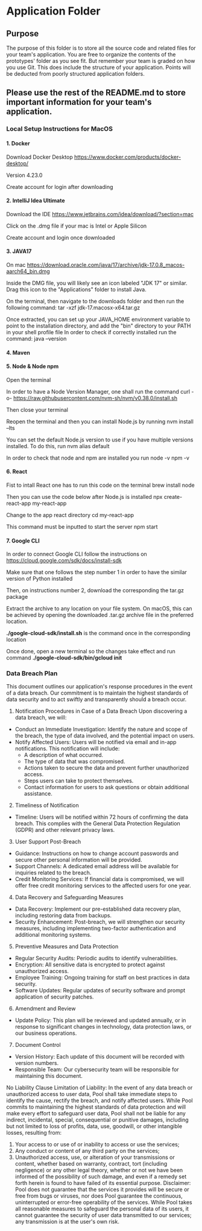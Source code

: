 # Application Folder

## Purpose
The purpose of this folder is to store all the source code and related files for your team's application. You are free 
to organize the contents of the prototypes' folder as you see fit. But remember your team is graded on how you use Git. 
This does include the structure of your application. Points will be deducted from poorly structured application folders.

## Please use the rest of the README.md to store important information for your team's application. 
### Local Setup Instructions for MacOS

#### 1. Docker

Download Docker Desktop https://www.docker.com/products/docker-desktop/ 

Version 4.23.0

Create account for login after downloading 

#### 2. IntelliJ Idea Ultimate

Download the IDE https://www.jetbrains.com/idea/download/?section=mac

Click on the .dmg file if your mac is Intel or Apple Silicon

Create account and login once downloaded

#### 3. JAVA17

On mac https://download.oracle.com/java/17/archive/jdk-17.0.8_macos-aarch64_bin.dmg 

Inside the DMG file, you will likely see an icon labeled "JDK 17" or similar. Drag this icon to the "Applications" folder to install Java.

On the terminal, then navigate to the downloads folder and then run the following command: 	tar -xzf jdk-17.macosx-x64.tar.gz

Once extracted, you can set up your JAVA_HOME environment variable to point to the installation directory, and add the "bin" directory to your PATH in your shell profile file
In order to check if correctly installed run the command: 	java –version

#### 4. Maven
 
#### 5. Node & Node npm
   
Open the terminal

In order to have a Node Version Manager, one shall run the command
curl -o- https://raw.githubusercontent.com/nvm-sh/nvm/v0.38.0/install.sh

Then close your terminal

Reopen the terminal and then you can install Node.js by running nvm install –lts

You can set the default Node.js version to use if you have multiple versions installed. To do this, run
nvm alias default <version> 

In order to check that node and npm are installed you run
node -v
npm -v

#### 6. React

Fist to intall React one has to run this code on the terminal
brew install node

Then you can use the code below after Node.js is installed
npx create-react-app my-react-app

Change to the app react directory
cd my-react-app

This command must be inputted to start the server
npm start


#### 7. Google CLI

In order to connect Google CLI follow the instructions on https://cloud.google.com/sdk/docs/install-sdk 

Make sure that one follows the step number 1 in order to have the similar version of Python installed

Then, on instructions number 2, download the corresponding the tar.gz package 

Extract the archive to any location on your file system. On macOS, this can be achieved by opening the downloaded .tar.gz archive file in the preferred location.

**./google-cloud-sdk/install.sh** is the command once in the corresponding location

Once done, open a new terminal so the changes take effect and run command **./google-cloud-sdk/bin/gcloud init**

### Data Breach Plan

This document outlines our application's response procedures in the event of a data breach. Our commitment is to maintain the highest standards of data security and to act swiftly and transparently should a breach occur.

1. Notification Procedures in Case of a Data Breach
   Upon discovering a data breach, we will:
* Conduct an Immediate Investigation: Identify the nature and scope of the breach, the type of data involved, and the potential impact on users.
* Notify Affected Users: Users will be notified via email and in-app notifications. This notification will include:
    * A description of what occurred.
    * The type of data that was compromised.
    * Actions taken to secure the data and prevent further unauthorized access.
    * Steps users can take to protect themselves.
    * Contact information for users to ask questions or obtain additional assistance.

2. Timeliness of Notification
* Timeline: Users will be notified within 72 hours of confirming the data breach. This complies with the General Data Protection Regulation (GDPR) and other relevant privacy laws.

3. User Support Post-Breach
* Guidance: Instructions on how to change account passwords and secure other personal information will be provided.
* Support Channels: A dedicated email address will be available for inquiries related to the breach.
* Credit Monitoring Services: If financial data is compromised, we will offer free credit monitoring services to the affected users for one year.

4. Data Recovery and Safeguarding Measures
* Data Recovery: Implement our pre-established data recovery plan, including restoring data from backups.
* Security Enhancement: Post-breach, we will strengthen our security measures, including implementing two-factor authentication and additional monitoring systems.

5. Preventive Measures and Data Protection
* Regular Security Audits: Periodic audits to identify vulnerabilities.
* Encryption: All sensitive data is encrypted to protect against unauthorized access.
* Employee Training: Ongoing training for staff on best practices in data security.
* Software Updates: Regular updates of security software and prompt application of security patches.

6. Amendment and Review
* Update Policy: This plan will be reviewed and updated annually, or in response to significant changes in technology, data protection laws, or our business operations.

7. Document Control
* Version History: Each update of this document will be recorded with version numbers.
* Responsible Team: Our cybersecurity team will be responsible for maintaining this document.

No Liability Clause
Limitation of Liability: In the event of any data breach or unauthorized access to user data, Pool shall take immediate steps to identify the cause, rectify the breach, and notify affected users. While Pool commits to maintaining the highest standards of data protection and will make every effort to safeguard user data, Pool shall not be liable for any indirect, incidental, special, consequential or punitive damages, including but not limited to loss of profits, data, use, goodwill, or other intangible losses, resulting from:
1. Your access to or use of or inability to access or use the services;
2. Any conduct or content of any third party on the services;
3. Unauthorized access, use, or alteration of your transmissions or content, whether based on warranty, contract, tort (including negligence) or any other legal theory, whether or not we have been informed of the possibility of such damage, and even if a remedy set forth herein is found to have failed of its essential purpose.
   Disclaimer: Pool does not guarantee that the services it provides will be secure or free from bugs or viruses, nor does Pool guarantee the continuous, uninterrupted or error-free operability of the services. While Pool takes all reasonable measures to safeguard the personal data of its users, it cannot guarantee the security of user data transmitted to our services; any transmission is at the user's own risk.
